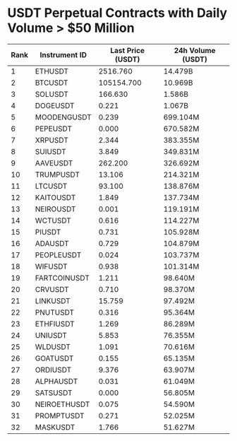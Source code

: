 # USDT Perpetual Contracts with Daily Volume > $50 Million

| Rank | Instrument ID | Last Price (USDT) | 24h Volume (USDT) |
|------|---------------|-------------------|-------------------|
| 1 | ETHUSDT | 2516.760 | 14.479B |
| 2 | BTCUSDT | 105154.700 | 10.969B |
| 3 | SOLUSDT | 166.630 | 1.586B |
| 4 | DOGEUSDT | 0.221 | 1.067B |
| 5 | MOODENGUSDT | 0.239 | 699.104M |
| 6 | PEPEUSDT | 0.000 | 670.582M |
| 7 | XRPUSDT | 2.344 | 383.355M |
| 8 | SUIUSDT | 3.849 | 349.831M |
| 9 | AAVEUSDT | 262.200 | 326.692M |
| 10 | TRUMPUSDT | 13.106 | 214.321M |
| 11 | LTCUSDT | 93.100 | 138.876M |
| 12 | KAITOUSDT | 1.849 | 137.734M |
| 13 | NEIROUSDT | 0.001 | 119.191M |
| 14 | WCTUSDT | 0.616 | 114.227M |
| 15 | PIUSDT | 0.731 | 105.928M |
| 16 | ADAUSDT | 0.729 | 104.879M |
| 17 | PEOPLEUSDT | 0.024 | 103.737M |
| 18 | WIFUSDT | 0.938 | 101.314M |
| 19 | FARTCOINUSDT | 1.211 | 98.640M |
| 20 | CRVUSDT | 0.710 | 98.370M |
| 21 | LINKUSDT | 15.759 | 97.492M |
| 22 | PNUTUSDT | 0.316 | 95.364M |
| 23 | ETHFIUSDT | 1.269 | 86.289M |
| 24 | UNIUSDT | 5.853 | 76.355M |
| 25 | WLDUSDT | 1.091 | 70.616M |
| 26 | GOATUSDT | 0.155 | 65.135M |
| 27 | ORDIUSDT | 9.376 | 63.907M |
| 28 | ALPHAUSDT | 0.031 | 61.049M |
| 29 | SATSUSDT | 0.000 | 56.805M |
| 30 | NEIROETHUSDT | 0.075 | 54.590M |
| 31 | PROMPTUSDT | 0.271 | 52.025M |
| 32 | MASKUSDT | 1.766 | 51.627M |
